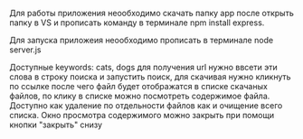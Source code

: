 Для работы приложения неообходимо скачать папку app после открыть папку в VS и прописать команду в терминале npm install express.

Для запуска приложеия неообходимо прописать в терминале node server.js

Доступные keywords: cats, dogs для получения url нужно ввсети эти слова в строку поиска и запустить поиск, для скачивая нужно кликнуть по ссылке после чего файл будет отображатся в списке скачаных файлов, по клику в списке можно посмотреть содержимое файла.
Доступно как удаление по отдельности файлов как и очищение всего списка.
Окно просмотра содержимого можно закрыть при помощи кнопки "закрыть" снизу 
